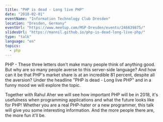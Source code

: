 ```yaml
---
title: "PHP is dead - Long live PHP"
date: "2018-02-01"
eventName: "Information Technology Club Dresden"
location: "Dresden, Germany"
eventUrl: "https://www.meetup.com/MSP-Dresden/events/246639875/"
slidesUrl: "https://mannil.github.io/php-is-dead-long-live-php/"
type: "talk"
language: "en"
topics:
  - php
---
```


PHP - These three letters don't make many people think of anything good.
But why are so many people averse to this server-side language?
And how can it be that PHP's market share is at an incredible 81 percent, despite all the aversion?
Under the headline "PHP is dead - Long live PHP" and in a funny mood we will explore the topic.

Together with Rahul Aher we will see how important PHP will be in 2018, it's usefulness when programming applications and what the future looks like for PHP!
Whether you are a real PHP-hater or a new programmer, this talk will give you some interesting information. And the more people there are, the more fun it'll be.
